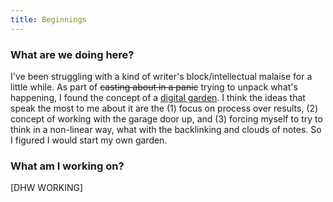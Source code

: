 ```yaml
---
title: Beginnings
---
```


### What are we doing here?

I've been struggling with a kind of writer's block/intellectual malaise for a little while. As part of ~~casting about in a panic~~ trying to unpack what's happening, I found the concept of a [digital garden](https://maggieappleton.com/garden-history). I think the ideas that speak the most to me about it are the (1) focus on process over results, (2) concept of working with the garage door up, and (3) forcing myself to try to think in a non-linear way, what with the backlinking and clouds of notes. So I figured I would start my own garden.

### What am I working on?

[DHW WORKING]